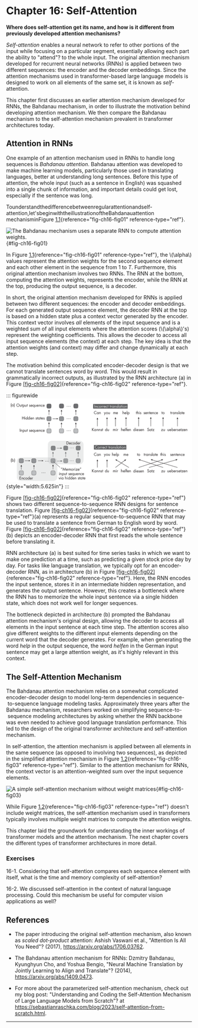 







# Chapter 16: Self-Attention
[](#chapter-16-self-attention)



**Where does self-attention get its name, and how is it different from
previously developed attention mechanisms?**

*Self-attention* enables a neural network to refer to other portions of
the input while focusing on a particular segment, essentially allowing
each part the ability to "attend"? to the whole input. The original
attention mechanism developed for recurrent neural networks (RNNs) is
applied between two different sequences: the encoder and the decoder
embeddings. Since the attention mechanisms used in transformer-based
large language models is designed to work on all elements of the same
set, it is known as *self*-attention.

This chapter first discusses an earlier attention mechanism developed
for RNNs, the Bahdanau mechanism, in order to illustrate the motivation
behind developing attention mechanism. We then compare the Bahdanau
mechanism to the self-attention mechanism prevalent in transformer
architectures today.

## Attention in RNNs
[](#attention-in-rnns)

One example of an attention mechanism used in RNNs to handle long
sequences is *Bahdanau attention*. Bahdanau attention was developed to
make machine learning models, particularly those used in translating
languages, better at understanding long sentences. Before this type of
attention, the whole input (such as a sentence in English) was squashed
into a single chunk of information, and important details could get
lost, especially if the sentence was long.

Tounderstandthedifferencebetweenregularattentionandself-
attention,let'sbeginwiththeillustrationoftheBahdanauattention
mechanisminFigure [1.1](#fig-ch16-fig01){reference="fig-ch16-fig01"
reference-type="ref"}.

![The Bahdanau mechanism uses a\
separate RNN to compute attention
weights.](../images/ch16-fig01.png){#fig-ch16-fig01}

In Figure [1.1](#fig-ch16-fig01){reference="fig-ch16-fig01"
reference-type="ref"}, the \\(\\alpha\\) values represent the attention
weights for the second sequence element and each other element in the
sequence from 1 to *T*. Furthermore, this original attention mechanism
involves two RNNs. The RNN at the bottom, computing the attention
weights, represents the encoder, while the RNN at the top, producing the
output sequence, is a decoder.

In short, the original attention mechanism developed for RNNs is applied
between two different sequences: the encoder and decoder embeddings. For
each generated output sequence element, the decoder RNN at the top is
based on a hidden state plus a context vector generated by the encoder.
This context vector involves *all* elements of the input sequence and is
a weighted sum of all input elements where the attention scores
(\\(\\alpha\\)'s) represent the weighting coefficients. This allows
the decoder to access all input sequence elements (the context) at each
step. The key idea is that the attention weights (and context) may
differ and change dynamically at each step.

The motivation behind this complicated encoder-decoder design is that we
cannot translate sentences word by word. This would result in
grammatically incorrect outputs, as illustrated by the RNN architecture
(a) in
Figure [\[fig-ch16-fig02\]](#fig-ch16-fig02){reference="fig-ch16-fig02"
reference-type="ref"}.

::: figurewide
![image](../images/ch16-fig02.png){style="width:5.625in"}
:::

Figure [\[fig-ch16-fig02\]](#fig-ch16-fig02){reference="fig-ch16-fig02"
reference-type="ref"} shows two different sequence-to-sequence RNN
designs for sentence translation.
Figure [\[fig-ch16-fig02\]](#fig-ch16-fig02){reference="fig-ch16-fig02"
reference-type="ref"}(a) represents a regular sequence-to-sequence RNN
that may be used to translate a sentence from German to English word by
word.
Figure [\[fig-ch16-fig02\]](#fig-ch16-fig02){reference="fig-ch16-fig02"
reference-type="ref"}(b) depicts an encoder-decoder RNN that first reads
the whole sentence before translating it.

RNN architecture (a) is best suited for time series tasks in which we
want to make one prediction at a time, such as predicting a given stock
price day by day. For tasks like language translation, we typically opt
for an encoder-decoder RNN, as in architecture (b) in
Figure [\[fig-ch16-fig02\]](#fig-ch16-fig02){reference="fig-ch16-fig02"
reference-type="ref"}. Here, the RNN encodes the input sentence, stores
it in an intermediate hidden representation, and generates the output
sentence. However, this creates a bottleneck where the RNN has to
memorize the whole input sentence via a single hidden state, which does
not work well for longer sequences.

The bottleneck depicted in architecture (b) prompted the Bahdanau
attention mechanism's original design, allowing the decoder to access
all elements in the input sentence at each time step. The attention
scores also give different weights to the different input elements
depending on the current word that the decoder generates. For example,
when generating the word *help* in the output sequence, the word
*helfen* in the German input sentence may get a large attention weight,
as it's highly relevant in this context.

## The Self-Attention Mechanism
[](#the-self-attention-mechanism)

The Bahdanau attention mechanism relies on a somewhat complicated
encoder-decoder design to model long-term dependencies in sequence-
 to-sequence language modeling tasks. Approximately three years after
the Bahdanau mechanism, researchers worked on simplifying sequence-to-
 sequence modeling architectures by asking whether the RNN backbone was
even needed to achieve good language translation performance. This led
to the design of the original transformer architecture and
self-attention mechanism.

In self-attention, the attention mechanism is applied between all
elements in the same sequence (as opposed to involving two sequences),
as depicted in the simplified attention mechanism in
Figure [1.2](#fig-ch16-fig03){reference="fig-ch16-fig03"
reference-type="ref"}. Similar to the attention mechanism for RNNs, the
context vector is an attention-weighted sum over the input sequence
elements.

![A simple self-attention mechanism without weight
matrices](../images/ch16-fig03.png){#fig-ch16-fig03}

While Figure [1.2](#fig-ch16-fig03){reference="fig-ch16-fig03"
reference-type="ref"} doesn't include weight matrices, the
self-attention mechanism used in transformers typically involves
multiple weight matrices to compute the attention weights.

This chapter laid the groundwork for understanding the inner workings of
transformer models and the attention mechanism. The next chapter covers
the different types of transformer architectures in more detail.

### Exercises
[](#exercises)

16-1. Considering that self-attention compares each sequence element
with itself, what is the time and memory complexity of self-attention?

16-2. We discussed self-attention in the context of natural language
processing. Could this mechanism be useful for computer vision
applications as well?

## References
[](#references)

- The paper introducing the original self-attention mechanism, also
  known as *scaled dot-product* attention: Ashish Vaswani et al.,
  "Attention Is All You Need"? (2017),
  <https://arxiv.org/abs/1706.03762>.

- The Bahdanau attention mechanism for RNNs: Dzmitry Bahdanau, Kyunghyun
  Cho, and Yoshua Bengio, "Neural Machine Translation by Jointly
  Learning to Align and Translate"? (2014),
  <https://arxiv.org/abs/1409.0473>.

- For more about the parameterized self-attention mechanism, check out
  my blog post: "Understanding and Coding the Self-Attention Mechanism
  of Large Language Models from Scratch"? at
  <https://sebastianraschka.com/blog/2023/self-attention-from-scratch.html>.


------------------------------------------------------------------------

